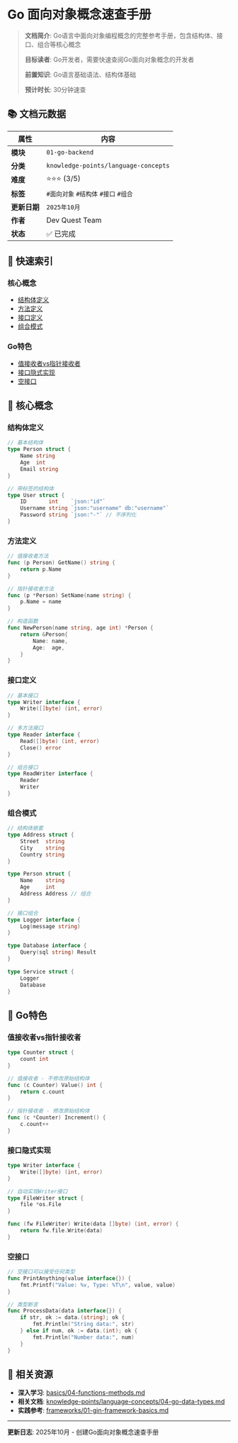 # Go 面向对象概念速查手册

> **文档简介**: Go语言中面向对象编程概念的完整参考手册，包含结构体、接口、组合等核心概念
>
> **目标读者**: Go开发者，需要快速查阅Go面向对象概念的开发者
>
> **前置知识**: Go语言基础语法、结构体基础
>
> **预计时长**: 30分钟速查

## 📚 文档元数据

| 属性 | 内容 |
|------|------|
| **模块** | `01-go-backend` |
| **分类** | `knowledge-points/language-concepts` |
| **难度** | ⭐⭐⭐ (3/5) |
| **标签** | `#面向对象` `#结构体` `#接口` `#组合` |
| **更新日期** | `2025年10月` |
| **作者** | Dev Quest Team |
| **状态** | ✅ 已完成 |

## 🎯 快速索引

### 核心概念
- [结构体定义](#结构体定义)
- [方法定义](#方法定义)
- [接口定义](#接口定义)
- [组合模式](#组合模式)

### Go特色
- [值接收者vs指针接收者](#值接收者vs指针接收者)
- [接口隐式实现](#接口隐式实现)
- [空接口](#空接口)

## 📖 核心概念

### 结构体定义
```go
// 基本结构体
type Person struct {
    Name string
    Age  int
    Email string
}

// 带标签的结构体
type User struct {
    ID       int    `json:"id"`
    Username string `json:"username" db:"username"`
    Password string `json:"-"` // 不序列化
}
```

### 方法定义
```go
// 值接收者方法
func (p Person) GetName() string {
    return p.Name
}

// 指针接收者方法
func (p *Person) SetName(name string) {
    p.Name = name
}

// 构造函数
func NewPerson(name string, age int) *Person {
    return &Person{
        Name: name,
        Age:  age,
    }
}
```

### 接口定义
```go
// 基本接口
type Writer interface {
    Write([]byte) (int, error)
}

// 多方法接口
type Reader interface {
    Read([]byte) (int, error)
    Close() error
}

// 组合接口
type ReadWriter interface {
    Reader
    Writer
}
```

### 组合模式
```go
// 结构体嵌套
type Address struct {
    Street  string
    City    string
    Country string
}

type Person struct {
    Name    string
    Age     int
    Address Address // 组合
}

// 接口组合
type Logger interface {
    Log(message string)
}

type Database interface {
    Query(sql string) Result
}

type Service struct {
    Logger
    Database
}
```

## 📖 Go特色

### 值接收者vs指针接收者
```go
type Counter struct {
    count int
}

// 值接收者 - 不修改原始结构体
func (c Counter) Value() int {
    return c.count
}

// 指针接收者 - 修改原始结构体
func (c *Counter) Increment() {
    c.count++
}
```

### 接口隐式实现
```go
type Writer interface {
    Write([]byte) (int, error)
}

// 自动实现Writer接口
type FileWriter struct {
    file *os.File
}

func (fw FileWriter) Write(data []byte) (int, error) {
    return fw.file.Write(data)
}
```

### 空接口
```go
// 空接口可以接受任何类型
func PrintAnything(value interface{}) {
    fmt.Printf("Value: %v, Type: %T\n", value, value)
}

// 类型断言
func ProcessData(data interface{}) {
    if str, ok := data.(string); ok {
        fmt.Println("String data:", str)
    } else if num, ok := data.(int); ok {
        fmt.Println("Number data:", num)
    }
}
```

## 🔗 相关资源

- **深入学习**: [basics/04-functions-methods.md](../../basics/04-functions-methods.md)
- **相关文档**: [knowledge-points/language-concepts/04-go-data-types.md](04-go-data-types.md)
- **实践参考**: [frameworks/01-gin-framework-basics.md](../../frameworks/01-gin-framework-basics.md)

---

**更新日志**: 2025年10月 - 创建Go面向对象概念速查手册
